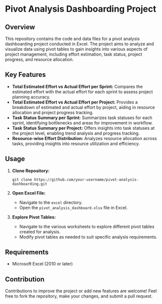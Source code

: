 # Pivot Analysis Dashboarding Project

## Overview
This repository contains the code and data files for a pivot analysis dashboarding project conducted in Excel. The project aims to analyze and visualize data using pivot tables to gain insights into various aspects of project management, including effort estimation, task status, project progress, and resource allocation.

## Key Features
- **Total Estimated Effort vs Actual Effort per Sprint:** Compares the estimated effort with the actual effort for each sprint to assess project planning accuracy.
- **Total Estimated Effort vs Actual Effort per Project:** Provides a breakdown of estimated and actual effort by project, aiding in resource allocation and project progress tracking.
- **Task Status Summary per Sprint:** Summarizes task statuses for each sprint, identifying bottlenecks and areas for improvement in workflow.
- **Task Status Summary per Project:** Offers insights into task statuses at the project level, enabling trend analysis and progress tracking.
- **Resource-wise Effort Distribution:** Analyzes resource allocation across tasks, providing insights into resource utilization and efficiency.

## Usage
1. **Clone Repository:**
   ```
   git clone https://github.com/your-username/pivot-analysis-dashboarding.git
   ```
   
2. **Open Excel File:**
   - Navigate to the `excel` directory.
   - Open the `pivot_analysis_dashboard.xlsx` file in Excel.

3. **Explore Pivot Tables:**
   - Navigate to the various worksheets to explore different pivot tables created for analysis.
   - Modify pivot tables as needed to suit specific analysis requirements.

## Requirements
- Microsoft Excel (2010 or later)

## Contribution
Contributions to improve the project or add new features are welcome! Feel free to fork the repository, make your changes, and submit a pull request.

